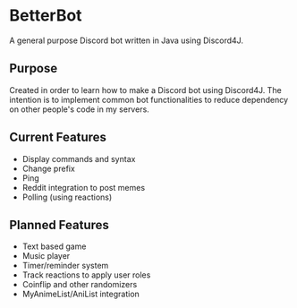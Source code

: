 # BetterBot
A general purpose Discord bot written in Java using Discord4J.
## Purpose
Created in order to learn how to make a Discord bot using Discord4J. The intention is to implement common bot functionalities to reduce dependency on other people's code in my servers.
## Current Features
* Display commands and syntax
* Change prefix
* Ping
* Reddit integration to post memes
* Polling (using reactions)
## Planned Features
* Text based game
* Music player
* Timer/reminder system
* Track reactions to apply user roles
* Coinflip and other randomizers
* MyAnimeList/AniList integration

